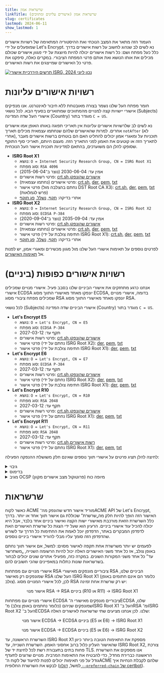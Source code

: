 ```yaml
---
title: שרשראות אמון
linkTitle: שרשראות אמון (אישורים עליונים ומתווכים)
slug: certificates
lastmod: 2024-06-11
show_lastmod: 1
---
```


העמוד הזה מתאר את המצב הנוכחי ואת ההיסטוריה המתאימה של רשויות אישורים שמופעלים על ידי Let's Encrypt. נא לשים לב שנהוג לחשוב על רשות אישורים בדרך כלל כעל מפתח ושם: כל רשות אישורים יכולה להיות מיוצגת על ידי _מגוון_ אישורים שכולם מכילים את אותו הנושא ואת אותם פרטי המפתח הציבורי. במקרים כאלה, סיפקנו את פרטי כל האישורים שמייצגים את רשות האישורים.

[![תרשים היררכיית אישורי ISRG, נכון ליוני 2024](/images/isrg-hierarchy.png)](/images/isrg-hierarchy.png)

# רשויות אישורים עליונות

חומר מפתח העל שלנו נשמר בצורה מאובטחת ללא חיבור לאינטרנט. אנו מנפיקים אישורי יישויות קצה למנויים מהמתווכים שמתוארים בסעיף הבא. לכל נושאי (Subjects) אישורי העל שדה המדינה (Country) מוגדר בתור `C = US`.

נא לשים לב שלרשויות אישורים עליונות אין תאריכי תפוגה באותו האופן אמו אישורים אחרים. למרות שהאישורים שלהם שנחתמו עצמאית מכילים תאריך `notAfter` (לא אחרי), תוכניות על ומאגרי אמון יכולים להחליט האם הם בוטחים ברשות אישורים מעבר לתאריך הזה או קוטעים את האמון לפני התאריך הזה. מעצם היותם, תאריכי סוף התוקף שסופקו להלן הם משוערכים, בהתאם למדיניות תוכנית אישור העל הנוכחית.

* **ISRG Root X1**
  * נושא: `O = Internet Security Research Group,‏ CN = ISRG Root X1`
  * סוג מפתח: `RSA 4096`
  * אמין עד: 2030-06-04 (נוצר ב־2015-06-04)
  * פרטי רשות אישורים: [crt.sh](https://crt.sh/?caid=7394),‏ [אישורים שהונפקו](https://crt.sh/?Identity=%25&iCAID=7394)
  * פרטי אישורים (נחתמו עצמאית): [crt.sh](https://crt.sh/?id=9314791),‏ [der](/certs/isrgrootx1.der),‏ [pem](/certs/isrgrootx1.pem),‏ [txt](/certs/isrgrootx1.txt)
  * פרטי אישור (נחתם בהצלבה מול DST Root CA X3):‏ [crt.sh](https://crt.sh/?id=3958242236),‏ [der](/certs/isrg-root-x1-cross-signed.der),‏ [pem](/certs/isrg-root-x1-cross-signed.pem),‏ [txt](/certs/isrg-root-x1-cross-signed.txt) (פרש לגמלאות)
  * אתרי בדיקה: [תקף](https://valid-isrgrootx1.letsencrypt.org/), [נשלל](https://revoked-isrgrootx1.letsencrypt.org/), [פג תוקף](https://expired-isrgrootx1.letsencrypt.org/)
* **ISRG Root X2**
  * נושא: `O = Internet Security Research Group,‏ CN = ISRG Root X2`
  * סוג מפתח: `ECDSA P-384`
  * אמין עד: 2035-09-04 (נוצר ב־2020-09-04)
  * פרטי רשות אישורים: [crt.sh](https://crt.sh/?caid=183269),‏ [אישורים שהונפקו](https://crt.sh/?Identity=%25&iCAID=183269)
  * פרטי אישורים (נחתמו עצמאית): [crt.sh](https://crt.sh/?id=3335562555),‏ [der](/certs/isrg-root-x2.der),‏ [pem](/certs/isrg-root-x2.pem),‏ [txt](/certs/isrg-root-x2.txt)
  * פרטי אישור (חתימה צולבת על ידי ISRG Root X1): [crt.sh](https://crt.sh/?id=3334561878),‏ [der](/certs/isrg-root-x2-cross-signed.der),‏ [pem](/certs/isrg-root-x2-cross-signed.pem),‏ [txt](/certs/isrg-root-x2-cross-signed.txt)
  * אתרי בדיקה: [תקף](https://valid-isrgrootx2.letsencrypt.org/), [נשלל](https://revoked-isrgrootx2.letsencrypt.org/), [פג תוקף](https://expired-isrgrootx2.letsencrypt.org/)

לפרטים נוספים על תאימות אישורי העל שלנו מול מגוון מכשירים ומאגרי אמון, יש לפנות אל [תאימות האישורים](/docs/cert-compat).

# רשויות אישורים כפופות (ביניים)

אנחנו כרגע מתחזקים את אישורי הביניים שלנו בסבב פעיל. אישורי מנויים שמכילים אישורי ECDSA יונפקו מאחד מאישורי התווך מסוג ECDSA, בדומה, אישורי מנויים שמכילים מפתח ציבורי מסוג RSA יונפקו מאחד מאישורי התווך מסוג RSA.

לכל נושאי (Subjects) אישורי הביניים שדה המדינה (Country) מוגדר בתור `C = US`.

* **Let's Encrypt E5**
  * נושא: `O = Let's Encrypt,‏ CN = E5`
  * סוג מפתח: `ECDSA P-384`
  * תקף עד: 2027-03-12
  * פרטי רשות אישורים: [crt.sh](https://crt.sh/?caid=295810),‏ [אישורים שהונפקו](https://crt.sh/?Identity=%25&iCAID=295810)
  * פרטי אישור (נחתם על ידי ISRG Root X2): [der](/certs/2024/e5.der),‏ [pem](/certs/2024/e5.pem),‏ [txt](/certs/2024/e5.txt)
  * פרטי אישור (חתימה צולבת על ידי ISRG Root X1): [der](/certs/2024/e5-cross.der),‏ [pem](/certs/2024/e5-cross.pem),‏ [txt](/certs/2024/e5-cross.txt)
* **Let's Encrypt E6**
  * נושא: `O = Let's Encrypt,‏ CN = E7`
  * סוג מפתח: `ECDSA P-384`
  * תקף עד: 2027-03-12
  * פרטי רשות אישורים: [crt.sh](https://crt.sh/?caid=295819),‏ [אישורים שהונפקו](https://crt.sh/?Identity=%25&iCAID=295819)
  * פרטי אישור (נחתם על ידי ISRG Root X2): [der](/certs/2024/e6.der),‏ [pem](/certs/2024/e6.pem),‏ [txt](/certs/2024/e6.txt)
  * פרטי אישור (חתימה צולבת על ידי ISRG Root X1): [der](/certs/2024/e6-cross.der),‏ [pem](/certs/2024/e6-cross.pem),‏ [txt](/certs/2024/e6-cross.txt)
* **Let's Encrypt R10**
  * נושא: `O = Let's Encrypt,‏ CN = R10`
  * סוג מפתח: `RSA 2048`
  * תקף עד: 2027-03-12
  * פרטי רשות אישורים: [crt.sh](https://crt.sh/?caid=295814),‏ [אישורים שהונפקו](https://crt.sh/?Identity=%25&iCAID=295814)
  * פרטי אישור (נחתם על ידי ISRG Root X1): [der](/certs/2024/r10.der),‏ [pem](/certs/2024/r10.pem),‏ [txt](/certs/2024/r10.txt)
* **Let's Encrypt R11**
  * נושא: `O = Let's Encrypt,‏ CN = R11`
  * סוג מפתח: `RSA 2048`
  * תקף עד: 2027-03-12
  * פרטי רשות אישורים: [crt.sh](https://crt.sh/?caid=295815),‏ [רשות אישורים](https://crt.sh/?Identity=%25&iCAID=295815)
  * פרטי אישור (נחתם על ידי ISRG Root X1): [der](/certs/2024/r11.der),‏ [pem](/certs/2024/r11.pem),‏ [txt](/certs/2024/r11.txt)

לחיצה להלן תציג פרטים על אישורי תווך נוספים שאינם חלק משושלת ההנפקה הפעילה:

<details>
<summary>גיבוי</summary>

לרשויות אישורי הביניים האלה יש אישורים שתקפים כרגע, אך לא מתבצעת מהם הנפקה עוד. אנו עשויים להתחיל להנפיק אישורי מנויים מהם בכל זמן נתון, ללא אזהרה.

* **Let's Encrypt E7**
  * נושא: `O = Let's Encrypt,‏ CN = E7`
  * סוג מפתח: `ECDSA P-384`
  * תקף עד: 2027-03-12
  * פרטי רשות אישורים: [crt.sh](https://crt.sh/?caid=295813),‏ [אישורים שהונפקו](https://crt.sh/?Identity=%25&iCAID=295813)
  * פרטי אישור (נחתם על ידי ISRG Root X2): [der](/certs/2024/e7.der),‏ [pem](/certs/2024/e7.pem),‏ [txt](/certs/2024/e7.txt)
  * פרטי אישור (חתימה צולבת על ידי ISRG Root X1): [der](/certs/2024/e7-cross.der),‏ [pem](/certs/2024/e7-cross.pem),‏ [txt](/certs/2024/e7-cross.txt)
* **Let's Encrypt E8**
  * נושא: `O = Let's Encrypt,‏ CN = E8`
  * סוג מפתח: `ECDSA P-384`
  * תקף עד: 2027-03-12
  * פרטי רשות אישורים: [crt.sh](https://crt.sh/?caid=295809),‏ [אישורים שהונפקו](https://crt.sh/?Identity=%25&iCAID=295809)
  * פרטי אישור (נחתם על ידי ISRG Root X2): [der](/certs/2024/e8.der),‏ [pem](/certs/2024/e8.pem),‏ [txt](/certs/2024/e8.txt)
  * פרטי אישור (חתימה צולבת על ידי ISRG Root X1): [der](/certs/2024/e8-cross.der),‏ [pem](/certs/2024/e8-cross.pem),‏ [txt](/certs/2024/e8-cross.txt)
* **Let's Encrypt E9**
  * נושא: `O = Let's Encrypt,‏ CN = E9`
  * סוג מפתח: `ECDSA P-384`
  * תקף עד: 2027-03-12
  * פרטי רשות אישורים: [crt.sh](https://crt.sh/?caid=295812),‏ [אישורים שהונפקו](https://crt.sh/?Identity=%25&iCAID=295812)
  * פרטי אישור (נחתם על ידי ISRG Root X2): [der](/certs/2024/e9.der),‏ [pem](/certs/2024/e9.pem),‏ [txt](/certs/2024/e9.txt)
  * פרטי אישור (חתימה צולבת על ידי ISRG Root X1): [der](/certs/2024/e9-cross.der),‏ [pem](/certs/2024/e9-cross.pem),‏ [txt](/certs/2024/e9-cross.txt)
* **Let's Encrypt R12**
  * נושא: `O = Let's Encrypt,‏ CN = R12`
  * סוג מפתח: `RSA 2048`
  * תקף עד: 2027-03-12
  * פרטי רשות אישורים: [crt.sh](https://crt.sh/?caid=295816),‏ [אישורים שהונפקו](https://crt.sh/?Identity=%25&iCAID=295816)
  * פרטי אישור (נחתם על ידי ISRG Root X1): [der](/certs/2024/r12.der),‏ [pem](/certs/2024/r12.pem),‏ [txt](/certs/2024/r12.txt)
* **Let's Encrypt R13**
  * נושא: `O = Let's Encrypt,‏ CN = R13`
  * סוג מפתח: `RSA 2048`
  * תקף עד: 2027-03-12
  * פרטי רשות אישורים: [crt.sh](https://crt.sh/?caid=295817),‏ [אישורים שהונפקו](https://crt.sh/?Identity=%25&iCAID=295817)
  * פרטי אישור (נחתם על ידי ISRG Root X1): [der](/certs/2024/r13.der),‏ [pem](/certs/2024/r13.pem),‏ [txt](/certs/2024/r13.txt)
* **Let's Encrypt R14**
  * נושא: `O = Let's Encrypt,‏ CN = R14`
  * סוג מפתח: `RSA 2048`
  * תקף עד: 2027-03-12
  * פרטי רשות אישורים: [crt.sh](https://crt.sh/?caid=295818),‏ [אישורים שהונפקו](https://crt.sh/?Identity=%25&iCAID=295818)
  * פרטי אישור (נחתם על ידי ISRG Root X1): [der](/certs/2024/r14.der),‏ [pem](/certs/2024/r14.pem),‏ [txt](/certs/2024/r14.txt)

</details>

<details>
<summary>בדימוס</summary>

רשויות אישורי הביניים האלה לא משמשות עוד להנפקת אישורי מנויים. לאלו שעדיין יש להם אישורים תקפים יכולים להפיק תגובות OCSP (פרוטוקול מצב אישורים מקוון) ו/או CRLs (רשימות שלילת אישורים).

* **Let's Encrypt E1**
  * נושא: `O = Let's Encrypt,‏ CN = E1`
  * סוג מפתח: `ECDSA P-384`
  * תקף עד: 2025-09-15
  * פרטי רשות אישורים: [crt.sh](https://crt.sh/?caid=183283),‏ [אישורים שהונפקו](https://crt.sh/?Identity=%25&iCAID=183283)
  * פרטי אישור (נחתם על ידי ISRG Root X2): [crt.sh](https://crt.sh/?id=3334671964),‏ [der](/certs/lets-encrypt-e1.der),‏ [pem](/certs/lets-encrypt-e1.pem),‏ [txt](/certs/lets-encrypt-e1.txt)
* **Let's Encrypt E2**
  * נושא: `O = Let's Encrypt,‏ CN = E2`
  * סוג מפתח: `ECDSA P-384`
  * תקף עד: 2025-09-15
  * פרטי רשות אישורים: [crt.sh](https://crt.sh/?caid=183284),‏ [אישורים שהונפקו](https://crt.sh/?Identity=%25&iCAID=183284)
  * פרטי אישורים (נחתם על ידי ISRG Root X2): [crt.sh](https://crt.sh/?id=3334671963),‏ [der](/certs/lets-encrypt-e2.der),‏ [pem](/certs/lets-encrypt-e2.pem),‏ [txt](/certs/lets-encrypt-e2.txt)
* **Let's Encrypt R3**
  * נושא: `O = Let's Encrypt,‏ CN = R3`
  * סוג מפתח: `RSA 2048`
  * תקף עד: 2025-09-15
  * פרטי רשות אישורים: [crt.sh](https://crt.sh/?caid=183267),‏ [אישורים שהונפקו](https://crt.sh/?Identity=%25&iCAID=183267)
  * פרטי אישור (נחתם על ידי ISRG Root X1): [crt.sh](https://crt.sh/?id=3334561879),‏ [der](/certs/lets-encrypt-r3.der),‏ [pem](/certs/lets-encrypt-r3.pem),‏ [txt](/certs/lets-encrypt-r3.txt)
  * פרטי אישור (חתימה צולבת על ידי IdenTrust): [crt.sh](https://crt.sh/?id=3479778542),‏ [der](/certs/lets-encrypt-r3-cross-signed.der),‏ [pem](/certs/lets-encrypt-r3-cross-signed.pem),‏ [txt](/certs/lets-encrypt-r3-cross-signed.txt)
* **Let's Encrypt R4**
  * נושא: `O = Let's Encrypt,‏ CN = R4`
  * סוג מפתח: `RSA 2048`
  * תקף עד: 2025-09-15
  * פרטי רשות אישורים: [crt.sh](https://crt.sh/?caid=183268),‏ [אישורים שהונפקו](https://crt.sh/?Identity=%25&iCAID=183268)
  * פרטי אישור (נחתם על ידי ISRG Root X1): [crt.sh](https://crt.sh/?id=3334561877),‏ [der](/certs/lets-encrypt-r4.der),‏ [pem](/certs/lets-encrypt-r4.pem),‏ [txt](/certs/lets-encrypt-r4.txt)
  * פרטי אישור (חתימה צולבת על ידי IdenTrust): [crt.sh](https://crt.sh/?id=3479778543),‏ [der](/certs/lets-encrypt-r4-cross-signed.der),‏ [pem](/certs/lets-encrypt-r4-cross-signed.pem),‏ [txt](/certs/lets-encrypt-r4-cross-signed.txt)
* **רשות Let's Encrypt X1**
  * נושא: `O = Let's Encrypt,‏ CN = Let's Encrypt Authority X1`
  * סוג מפתח: `RSA 2048`
  * תקף עד: 2020-06-04 (התוקף פג)
  * פרטי רשות אישורים: [crt.sh](https://crt.sh/?caid=7395),‏ [אישורים שהונפקו](https://crt.sh/?Identity=%25&iCAID=7395)
  * פרטי אישור (נחתם על ידי ISRG Root X1): [crt.sh](https://crt.sh/?id=9314792),‏ [der](/certs/letsencryptauthorityx1.der),‏ [pem](/certs/letsencryptauthorityx1.pem),‏ [txt](/certs/letsencryptauthorityx1.txt)
  * פרטי אישור (חתימה צולבת על ידי IdenTrust): [crt.sh](https://crt.sh/?id=10235198),‏ [der](/certs/lets-encrypt-x1-cross-signed.der),‏ [pem](/certs/lets-encrypt-x1-cross-signed.pem),‏ [txt](/certs/lets-encrypt-x1-cross-signed.txt)
* **רשות Let's Encrypt X2**
  * נושא: `O = Let's Encrypt,‏ CN = Let's Encrypt Authority X2`
  * סוג מפתח: `RSA 2048`
  * תקף עד: 2020-06-04 (התוקף פג)
  * פרטי רשות אישורים: [crt.sh](https://crt.sh/?caid=9745),‏ [אישורים שהונפקו](https://crt.sh/?Identity=%25&iCAID=9745)
  * פרטי אישור (נחתם על ידי ISRG Root X1): [crt.sh](https://crt.sh/?id=12721505),‏ [der](/certs/letsencryptauthorityx2.der),‏ [pem](/certs/letsencryptauthorityx2.pem),‏ [txt](/certs/letsencryptauthorityx2.txt)
  * פרטי אישור (חתימה צולבת על ידי IdenTrust): [crt.sh](https://crt.sh/?id=10970235),‏ [der](/certs/lets-encrypt-x2-cross-signed.der),‏ [pem](/certs/lets-encrypt-x2-cross-signed.pem),‏ [txt](/certs/lets-encrypt-x2-cross-signed.txt)
* **רשות Let's Encrypt X3**
  * נושא: `O = Let's Encrypt,‏ CN = Let's Encrypt Authority X3`
  * סוג מפתח: `RSA 2048`
  * תקף עד: 2021-10-06 (התוקף פג)
  * פרטי רשות אישורים: [crt.sh](https://crt.sh/?caid=16418),‏ [אישורים שהונפקו](https://crt.sh/?Identity=%25&iCAID=16418)
  * פרטי אישור (נחתם על ידי ISRG Root X1): [crt.sh](https://crt.sh/?id=47997543),‏ [der](/certs/letsencryptauthorityx3.der),‏ [pem](/certs/letsencryptauthorityx3.pem),‏ [txt](/certs/letsencryptauthorityx3.txt)
  * פרטי אישור (חתימה צולבת על ידי IdenTrust): [crt.sh](https://crt.sh/?id=15706126),‏ [der](/certs/lets-encrypt-x3-cross-signed.der),‏ [pem](/certs/lets-encrypt-x3-cross-signed.pem),‏ [txt](/certs/lets-encrypt-x3-cross-signed.txt)
* **רשות Let's Encrypt X4**
  * נושא: `O = Let's Encrypt,‏ CN = Let's Encrypt Authority X4`
  * סוג מפתח: `RSA 2048`
  * תקף עד: 2021-10-06 (התוקף פג)
  * פרטי רשות אישורים: [crt.sh](https://crt.sh/?caid=16429),‏ [אישורים שהונפקו](https://crt.sh/?Identity=%25&iCAID=16429)
  * פרטי אישור (נחתם על ידי ISRG Root X1): [crt.sh](https://crt.sh/?id=47997546),‏ [der](/certs/letsencryptauthorityx4.der),‏ [pem](/certs/letsencryptauthorityx4.pem),‏ [txt](/certs/letsencryptauthorityx4.txt)
  * פרטי אישור (חתימה צולבת על ידי IdenTrust): [crt.sh](https://crt.sh/?id=15710291),‏ [der](/certs/lets-encrypt-x4-cross-signed.der),‏ [pem](/certs/lets-encrypt-x4-cross-signed.pem),‏ [txt](/certs/lets-encrypt-x4-cross-signed.txt)

</details>

<details>
<summary>מגיב OCSP (פרוטוקול מצב אישורים מקוון) מיופה כוח</summary>

צמד מפתחות זה שימש בעבר לחתום על בקשות OCSP בנוגע למצב אישורי הביניים של Let's Encrypt מטעם אישור העל של Let's Encrypt כך שניתן יהיה לשמור על מפתח העל באופן מאובטח בניתוק מוחלט מהאינטרנט. איננו מנפיקים עוד תגובות OCSP לאישורי הביניים שלנו, במקום אנו מנפיקים רשימות שלילה מאישור העל שלנו כדי למסור את מצב שלילת אישורי הביניים.

* **ISRG Root OCSP X1**
  * נושא: `O = Internet Security Research Group,‏ CN = ISRG Root OCSP X1`
  * סוג מפתח: `RSA 2048`
  * תקף עד: 2025-06-10
  * פרטי אישור (נחתם על ידי ISRG Root X1): [crt.sh](https://crt.sh/?id=2929281974),‏ [der](/certs/isrg-root-ocsp-x1.der),‏ [pem](/certs/isrg-root-ocsp-x1.pem),‏ [txt](/certs/isrg-root-ocsp-x1.txt)
  * פרטי אישור (נחתם על ידי ISRG Root X1): [crt.sh](https://crt.sh/?id=142051103) (התוקף פג)

</details>
<p><!-- to get the right line spacing after a block element --></p>

# שרשראות

כאשר לקוח ACME מוריד אישור חדש שהונפק מה־ACME API של Let's Encrypt, האישור הזה הופך להיות חלק מה„שרשרת” שכוללת גם אישור תווך אחד או יותר. בדרך כלל השרשרת הזאת מורכבת מאישורי ישות הקצה ואישור ביניים אחד בלבד, אבל היא יכולה להכיל עוד אישורי ביניים. הרעיון הוא שעל ידי הצגת כל שרשרת האישורים האת לדפדפן המבקרים באתר, הדפדפן יוכל לאמת את החתימות כל הדרך עד לשורש שהדפדפן הזה סומך עליו מבלי להוריד אישורי ביניים נוספים.

לפעמים יש יותר משרשרת אחת תקפה לאישור מסוים: למשל, אם אישור תווך נחתם באופן צולב, אז כל אחד משני האישורים האלה יכול להיות הרשומה השנייה, „משתרשר עד” כל אחד משני המקורות השונים. במקרה כזה, מפעילי אתרים שונים יכולים לבחור בשרשראות שונות כתלות במאפיינים שהכי חשובים להם.

אישורי מנויים עם מפתחות RSA ציבוריים מונפקים מאישורי RSA הביניים שלנו, שמונפקים רק מאישור RSA העל שלנו ISRG Root X1 (כלומר הם אינם חתומים באופן צולב). לכן, לכל אישורי המנויים מסוג RSA יש רק שרשרת אחת זמינה:

<div style="text-align: center">
אישור מנוי RSA → RSA ביניים (R10 או R11) → ISRG Root X1
</div>
<p><!-- to get the right line spacing after a block element --></p>

אישורי מנויים עם מפתחות ECDSA ציבוריים מונפקים מאישורי ה־ECDSA שלנו, שמונפקים שניהם (כלומר נחתמים באופן צולב) מ־ISRG Root X1 העל ב־RSA ומ־ISRG Root X2 העל ב־ECDSA שלנו. לכן אנחנו מציעים שתי שרשראות לאישורים האלה:

<div style="text-align: center">
אישור מנוי ECDSA → ECDSA ביניים (E5 או E6) → ISRG Root X1

אישור מנוי ECDSA → ECDSA ביניים (E5 או E6) → ISRG Root X2
</div>
<p><!-- to get the right line spacing after a block element --></p>

השרשרת הראשונה, עד ISRG Root X1 מספקת את התאימות הטובה ביותר כיוון שהאישור העליון כלול ברוב אחסוני האמון. השרשרת השנייה, עד ISRG Root X2, צורכת פחות בתים בתעבורת רשת לכל לחיצת יד של TLS. אנו מספקים את השרשרת הראשונה כברירת מחדל, כדי להבטיח את התאימות המרבית. מנויים שרוצים לתעדף גודל על פני תאימות יכולים לפנות לתיעוד של לקוח ה־ACME שלהם לקבלת הנחיות איך לבקש את השרשרת החלופית (למשל, [דגלון ‎`--preferred-chain` של certbot](https://eff-certbot.readthedocs.io/en/stable/using.html#certbot-command-line-options)).
